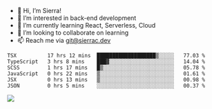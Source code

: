 - 👋 Hi, I’m Sierra!
- 👀 I’m interested in back-end development
- 🌱 I’m currently learning React, Serverless, Cloud
- 💞️ I’m looking to collaborate on learning
- 📫 Reach me via git@sierrac.dev

<!--START_SECTION:waka-->

```text
TSX          17 hrs 12 mins  ███████████████████▒░░░░░   77.03 %
TypeScript   3 hrs 8 mins    ███▓░░░░░░░░░░░░░░░░░░░░░   14.04 %
SCSS         1 hrs 17 mins   █▒░░░░░░░░░░░░░░░░░░░░░░░   05.78 %
JavaScript   0 hrs 22 mins   ▒░░░░░░░░░░░░░░░░░░░░░░░░   01.61 %
JSX          0 hrs 13 mins   ▒░░░░░░░░░░░░░░░░░░░░░░░░   00.98 %
JSON         0 hrs 5 mins    ░░░░░░░░░░░░░░░░░░░░░░░░░   00.37 %
```

<!--END_SECTION:waka-->


![](https://hit.yhype.me/github/profile?user_id=7351311)
